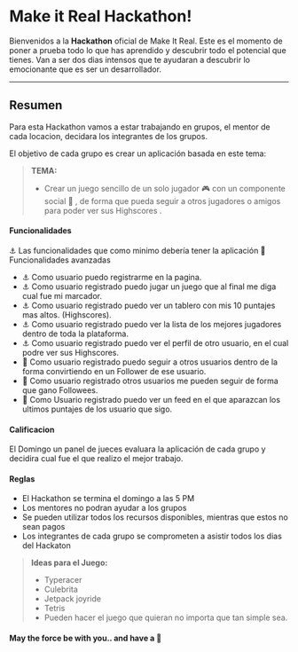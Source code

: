 Make it Real Hackathon!
===================


Bienvenidos a la **Hackathon** oficial de Make It Real.
Este es el momento de poner a prueba todo lo que has aprendido y descubrir todo el potencial que tienes.  Van a ser dos dias intensos que te ayudaran a descubrir lo emocionante que es ser un desarrollador. 

----------


Resumen
-------------

Para esta Hackathon vamos a estar trabajando en grupos, el mentor de cada locacion, decidara los integrantes de los grupos.  

El objetivo de cada grupo es crear un aplicación  basada en este tema: 

> **TEMA:**
> - Crear un juego sencillo de un solo jugador :video_game:  con un componente social :couple: , de forma que pueda seguir a otros jugadores o amigos para poder ver sus Highscores .    


####  Funcionalidades

:anchor:  Las funcionalidades que como minimo debería tener la aplicación
:rocket: Funcionalidades avanzadas 

 * :anchor: Como usuario puedo registrarme en la pagina. 
 * :anchor: Como usuario registrado puedo jugar un juego que al final me diga cual fue mi marcador. 
 * :anchor: Como usuario registrado puedo ver un tablero con mis 10 puntajes mas altos. (Highscores). 
 * :anchor: Como usuario registrado puedo ver la lista de los mejores jugadores dentro de toda la plataforma.
 * :anchor: Como usuario registrado puedo ver el perfil de otro usuario, en el cual podre ver sus Highscores. 
 * :rocket: Como usuario registrado puedo seguir a otros usuarios dentro de la forma convirtiendo en un Follower de ese usuario. 
 * :rocket: Como usuario registrado otros usuarios me pueden seguir de forma que gano Followees. 
 * :rocket: Como Usuario registrado puedo ver un feed en el que aparazcan los ultimos puntajes de los usuario que sigo. 


####  Calificacion

El Domingo un panel de jueces evaluara la aplicación de cada grupo y decidira cual fue el que realizo el mejor trabajo. 

####  Reglas

 - El Hackathon se termina el domingo a las 5 PM
 - Los mentores no podran ayudar a los grupos
 - Se pueden utilizar todos los recursos disponibles, mientras que estos no sean pagos
 - Los integrantes de cada grupo se comprometen a asistir todos los dias del Hackaton

> **Ideas para el Juego:**
> - Typeracer
> - Culebrita
> - Jetpack joyride
> - Tetris
> - Pueden hacer el juego que quieran no importa que tan simple sea.


####  May the force be with you.. and have a :cookie:
